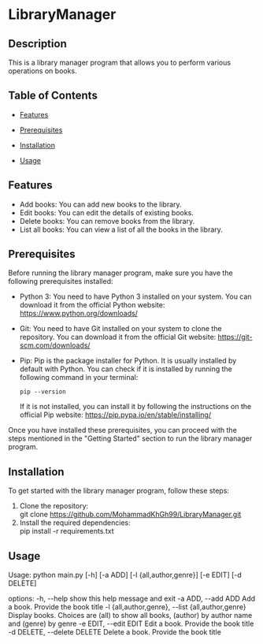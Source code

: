 # LibraryManager

## Description

This is a library manager program that allows you to perform various operations on books.

## Table of Contents

- [Features](#Features)

- [Prerequisites](#Prerequisites)

- [Installation](#Installation)

- [Usage](#Usage)

## Features

- Add books: You can add new books to the library.
- Edit books: You can edit the details of existing books.
- Delete books: You can remove books from the library.
- List all books: You can view a list of all the books in the library.

## Prerequisites

Before running the library manager program, make sure you have the following prerequisites installed:

- Python 3: You need to have Python 3 installed on your system. You can download it from the official Python website: https://www.python.org/downloads/

- Git: You need to have Git installed on your system to clone the repository. You can download it from the official Git website: https://git-scm.com/downloads/

- Pip: Pip is the package installer for Python. It is usually installed by default with Python. You can check if it is installed by running the following command in your terminal:

    ```
    pip --version
    ```

    If it is not installed, you can install it by following the instructions on the official Pip website: https://pip.pypa.io/en/stable/installing/

Once you have installed these prerequisites, you can proceed with the steps mentioned in the "Getting Started" section to run the library manager program.

## Installation

To get started with the library manager program, follow these steps:

1. Clone the repository:<br>
git clone https://github.com/MohammadKhGh99/LibraryManager.git
2. Install the required dependencies:<br>
pip install -r requirements.txt

## Usage

Usage: python main.py [-h] [-a ADD] [-l {all,author,genre}] [-e EDIT] [-d DELETE]


options:
  -h, --help            show this help message and exit
  -a ADD, --add ADD     Add a book. Provide the book title
  -l {all,author,genre}, --list {all,author,genre}
                        Display books. Choices are (all) to show all books, (author) by author name and (genre) by genre
  -e EDIT, --edit EDIT  Edit a book. Provide the book title
  -d DELETE, --delete DELETE
                        Delete a book. Provide the book title
